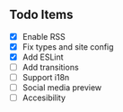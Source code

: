 ## Todo Items

- [x] Enable RSS
- [x] Fix types and site config
- [x] Add ESLint
- [ ] Add transitions
- [ ] Support i18n
- [ ] Social media preview
- [ ] Accesibility
